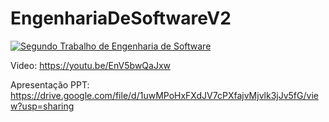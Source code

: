 # EngenhariaDeSoftwareV2
[![Segundo Trabalho de Engenharia de Software](http://img.youtube.com/vi/EnV5bwQaJxw/0.jpg)](http://www.youtube.com/watch?v=EnV5bwQaJxw "Segundo Trabalho de Engenharia de Software")

Video: https://youtu.be/EnV5bwQaJxw

Apresentação PPT: https://drive.google.com/file/d/1uwMPoHxFXdJV7cPXfajvMjvlk3jJv5fG/view?usp=sharing
